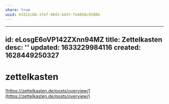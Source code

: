 ```yaml
---
share: true
uuid: 63312c68-1fef-48d3-b437-7e4858c93d8b
---
```

---
id: eLosgE6oVP142ZXnn94MZ
title: Zettelkasten
desc: ''
updated: 1633229984116
created: 1628449250327
---

# zettelkasten
[https://zettelkasten.de/posts/overview/](https://zettelkasten.de/posts/overview/)
